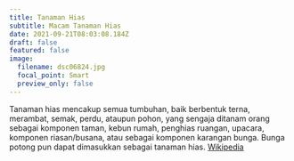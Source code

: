 ```yaml
---
title: Tanaman Hias
subtitle: Macam Tanaman Hias
date: 2021-09-21T08:03:08.184Z
draft: false
featured: false
image:
  filename: dsc06824.jpg
  focal_point: Smart
  preview_only: false
---
```

<!--StartFragment-->

Tanaman hias mencakup semua tumbuhan, baik berbentuk terna, merambat, semak, perdu, ataupun pohon, yang sengaja ditanam orang sebagai komponen taman, kebun rumah, penghias ruangan, upacara, komponen riasan/busana, atau sebagai komponen karangan bunga. Bunga potong pun dapat dimasukkan sebagai tanaman hias. [Wikipedia](https://id.wikipedia.org/wiki/Tanaman_hias)

<!--EndFragment-->
